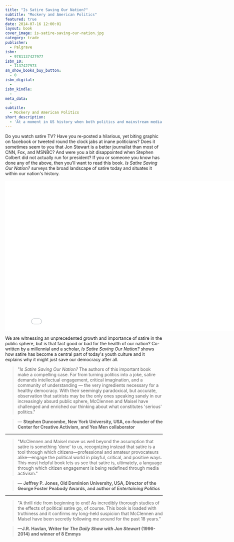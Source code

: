 ```yaml
---
title: "Is Satire Saving Our Nation?"
subtitle: "Mockery and American Politics"
featured: true
date: 2014-07-16 12:00:01
layout: book
cover_image: is-satire-saving-our-nation.jpg
category: trade
publisher:
  - Palgrave
isbn:
  - 9781137427977
isbn_10:
  - 1137427973
sm_show_books_buy_button:
  - 0
isbn_digital:
  -
isbn_kindle:
  -
meta_data:
  -
subtitle:
  - Mockery and American Politics
short_description:
  - 'At a moment in US history when both politics and mainstream media seem dangerously distant from reality, the voice of reason and the defense of democracy increasingly come from satirists. Co-written by a millennial and a scholar, <em>Is Satire Saving Our Nation? </em>shows how satire has become a central part of today’s youth culture and it explains why it might just save our democracy after all.'
---
```

Do you watch satire TV? Have you re-posted a hilarious, yet biting graphic on facebook or tweeted round the clock jabs at inane politicians? Does it sometimes seem to you that Jon Stewart is a better journalist than most of CNN, Fox, and MSNBC? And were you a bit disappointed when Stephen Colbert did not actually run for president? If you or someone you know has done any of the above, then you'll want to read this book. _Is Satire Saving Our Nation?_ surveys the broad landscape of satire today and situates it within our nation's history.

<iframe width="853" height="480" src="//www.youtube.com/embed/jMUYcr50RtE?rel=0&amp;showinfo=0" frameborder="0" allowfullscreen></iframe>

We are witnessing an unprecedented growth and importance of satire in the public sphere, but is that fact good or bad for the health of our nation? Co-written by a millennial and a scholar, _Is Satire Saving Our Nation?_ shows how satire has become a central part of today's youth culture and it explains why it might just save our democracy after all.



>"_Is Satire Saving Our Nation?_ The authors of this important book make a compelling case. Far from turning politics into a joke, satire demands intellectual engagement, critical imagination, and a community of understanding — the very ingredients necessary for a healthy democracy. With their seemingly paradoxical, but accurate, observation that satirists may be the only ones speaking sanely in our increasingly absurd public sphere, McClennen and Maisel have challenged and enriched our thinking about what constitutes 'serious' politics." 

> — **Stephen Duncombe, New York University, USA, co-founder of the Center for Creative Activism, and Yes Men collaborator**

---

> "McClennen and Maisel move us well beyond the assumption that satire is something 'done' to us, recognizing instead that satire is a tool through which citizens—professional and amateur provocateurs alike—engage the political world in playful, critical, and positive ways. This most helpful book lets us see that satire is, ultimately, a language through which citizen engagement is being redefined through media activism." 

> — **Jeffrey P. Jones, Old Dominion University, USA, Director of the George Foster Peabody Awards, and author of _Entertaining Politics_**

---

> "A thrill ride from beginning to end! As incredibly thorough studies of the effects of political satire go, of course. This book is loaded with truthiness and it confirms my long-held suspicion that McClennen and Maisel have been secretly following me around for the past 18 years." 

> **—J.R. Havlan, Writer for _The Daily Show with Jon Stewart_ (1996-2014) and winner of 8 Emmys**


